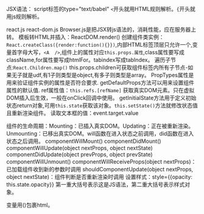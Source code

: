 JSX语法：
script标签的type="text/babel"
`<`开头就用HTML规则解析。`{`开头就用js规则解析。



react.js react-dom.js Browser.js是把JSX转js语法的，消耗性能，应在服务器上转。
模板转HTML并插入：ReactDOM.render()
创建组件类实例：`React.createClass({render:function(){}})`,内部HTML标签顶层只允许一个,变量首字母大写，`<A  />`,组件上的属性对应`this.props.属性`,class属性要写成className,for属性要写成htmlFor。tabindex写成tabIndex。
遍历子节点:`React.Children.map()` this.props.children可获取组件标签内所有子节点-如果无子就是udf,有1子则类型是object,有多子则类型是array。
PropTypes属性是用来验证组件实例的属性是否符合要求.
getDefaultProps方法可以用来设置组件属性的默认值.
ref属性值：`this.refs.[refName]` 获取真实DOM元素。只在虚拟DOM插入后生效，一般在onClick回调中使用。
getInitialState方法用于定义初始状态return对象,可用`this.state`获取该对象。`this.setState()`方法就修改状态值且重新渲染组件。
读取文本框的值：event.target.value

组件的生命周期：Mounting：已插入真实DOM。Updating：正在被重新渲染。Unmounting：已移出真实DOM。will函数在进入状态之前调用，did函数在进入状态之后调用。
componentWillMount()
componentDidMount()
componentWillUpdate(object nextProps, object nextState)
componentDidUpdate(object prevProps, object prevState)
componentWillUnmount()
componentWillReceiveProps(object nextProps)：已加载组件收到新的参数时调用
shouldComponentUpdate(object nextProps, object nextState)：组件判断是否重新渲染时调用
设置样式：style={{opacity: this.state.opacity}} 第一重大括号表示这是JS语法，第二重大括号表示样式对象。

变量用()包裹html。























